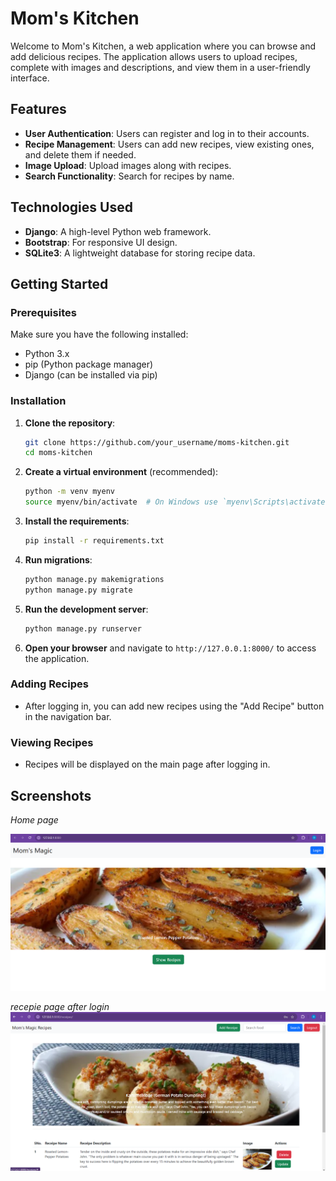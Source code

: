 # Mom's Kitchen

Welcome to Mom's Kitchen, a web application where you can browse and add delicious recipes. The application allows users to upload recipes, complete with images and descriptions, and view them in a user-friendly interface.

## Features

- **User Authentication**: Users can register and log in to their accounts.
- **Recipe Management**: Users can add new recipes, view existing ones, and delete them if needed.
- **Image Upload**: Upload images along with recipes.
- **Search Functionality**: Search for recipes by name.

## Technologies Used

- **Django**: A high-level Python web framework.
- **Bootstrap**: For responsive UI design.
- **SQLite3**: A lightweight database for storing recipe data.

## Getting Started

### Prerequisites

Make sure you have the following installed:

- Python 3.x
- pip (Python package manager)
- Django (can be installed via pip)

### Installation

1. **Clone the repository**:

   ```bash
   git clone https://github.com/your_username/moms-kitchen.git
   cd moms-kitchen
   ```

2. **Create a virtual environment** (recommended):

   ```bash
   python -m venv myenv
   source myenv/bin/activate  # On Windows use `myenv\Scripts\activate`
   ```

3. **Install the requirements**:

   ```bash
   pip install -r requirements.txt
   ```

4. **Run migrations**:

   ```bash
   python manage.py makemigrations
   python manage.py migrate
   ```

5. **Run the development server**:

   ```bash
   python manage.py runserver
   ```

6. **Open your browser** and navigate to `http://127.0.0.1:8000/` to access the application.

### Adding Recipes

- After logging in, you can add new recipes using the "Add Recipe" button in the navigation bar.

### Viewing Recipes

- Recipes will be displayed on the main page after logging in.

## Screenshots

*Home page*

![Screenshot of Mom's Kitchen](images/Screenshot1.png)

*recepie page after login*
![Screenshot of Recipe Addition](images/Screenshot2.png)

